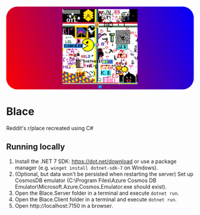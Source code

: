 ﻿[![thumbnail](thumbnail.webp)](https://blace.alb1.hu)

# Blace 

Reddit's r/place recreated using C#

## Running locally

1. Install the .NET 7 SDK: https://dot.net/download or use a package manager (e.g. `winget install dotnet-sdk-7` on Windows).
2. (Optional, but data won't be persisted when restarting the server) Set up CosmosDB emulator (C:\Program Files\Azure Cosmos DB Emulator\Microsoft.Azure.Cosmos.Emulator.exe should exist).
3. Open the Blace.Server folder in a terminal and execute `dotnet run`.
4. Open the Blace.Client folder in a terminal and execute `dotnet run`.
5. Open http://localhost:7150 in a browser.